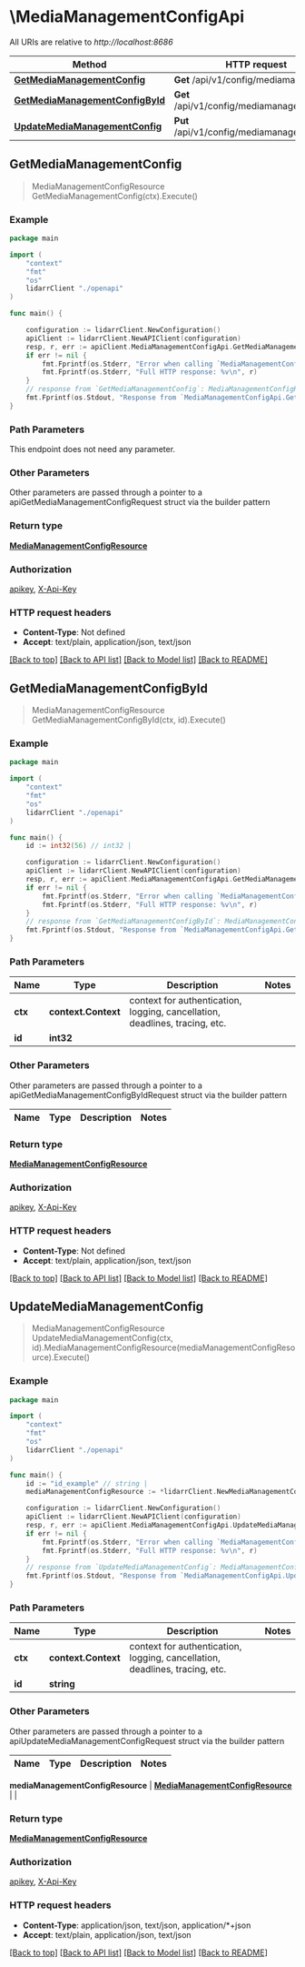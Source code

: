 # \MediaManagementConfigApi

All URIs are relative to *http://localhost:8686*

Method | HTTP request | Description
------------- | ------------- | -------------
[**GetMediaManagementConfig**](MediaManagementConfigApi.md#GetMediaManagementConfig) | **Get** /api/v1/config/mediamanagement | 
[**GetMediaManagementConfigById**](MediaManagementConfigApi.md#GetMediaManagementConfigById) | **Get** /api/v1/config/mediamanagement/{id} | 
[**UpdateMediaManagementConfig**](MediaManagementConfigApi.md#UpdateMediaManagementConfig) | **Put** /api/v1/config/mediamanagement/{id} | 



## GetMediaManagementConfig

> MediaManagementConfigResource GetMediaManagementConfig(ctx).Execute()



### Example

```go
package main

import (
    "context"
    "fmt"
    "os"
    lidarrClient "./openapi"
)

func main() {

    configuration := lidarrClient.NewConfiguration()
    apiClient := lidarrClient.NewAPIClient(configuration)
    resp, r, err := apiClient.MediaManagementConfigApi.GetMediaManagementConfig(context.Background()).Execute()
    if err != nil {
        fmt.Fprintf(os.Stderr, "Error when calling `MediaManagementConfigApi.GetMediaManagementConfig``: %v\n", err)
        fmt.Fprintf(os.Stderr, "Full HTTP response: %v\n", r)
    }
    // response from `GetMediaManagementConfig`: MediaManagementConfigResource
    fmt.Fprintf(os.Stdout, "Response from `MediaManagementConfigApi.GetMediaManagementConfig`: %v\n", resp)
}
```

### Path Parameters

This endpoint does not need any parameter.

### Other Parameters

Other parameters are passed through a pointer to a apiGetMediaManagementConfigRequest struct via the builder pattern


### Return type

[**MediaManagementConfigResource**](MediaManagementConfigResource.md)

### Authorization

[apikey](../README.md#apikey), [X-Api-Key](../README.md#X-Api-Key)

### HTTP request headers

- **Content-Type**: Not defined
- **Accept**: text/plain, application/json, text/json

[[Back to top]](#) [[Back to API list]](../README.md#documentation-for-api-endpoints)
[[Back to Model list]](../README.md#documentation-for-models)
[[Back to README]](../README.md)


## GetMediaManagementConfigById

> MediaManagementConfigResource GetMediaManagementConfigById(ctx, id).Execute()



### Example

```go
package main

import (
    "context"
    "fmt"
    "os"
    lidarrClient "./openapi"
)

func main() {
    id := int32(56) // int32 | 

    configuration := lidarrClient.NewConfiguration()
    apiClient := lidarrClient.NewAPIClient(configuration)
    resp, r, err := apiClient.MediaManagementConfigApi.GetMediaManagementConfigById(context.Background(), id).Execute()
    if err != nil {
        fmt.Fprintf(os.Stderr, "Error when calling `MediaManagementConfigApi.GetMediaManagementConfigById``: %v\n", err)
        fmt.Fprintf(os.Stderr, "Full HTTP response: %v\n", r)
    }
    // response from `GetMediaManagementConfigById`: MediaManagementConfigResource
    fmt.Fprintf(os.Stdout, "Response from `MediaManagementConfigApi.GetMediaManagementConfigById`: %v\n", resp)
}
```

### Path Parameters


Name | Type | Description  | Notes
------------- | ------------- | ------------- | -------------
**ctx** | **context.Context** | context for authentication, logging, cancellation, deadlines, tracing, etc.
**id** | **int32** |  | 

### Other Parameters

Other parameters are passed through a pointer to a apiGetMediaManagementConfigByIdRequest struct via the builder pattern


Name | Type | Description  | Notes
------------- | ------------- | ------------- | -------------


### Return type

[**MediaManagementConfigResource**](MediaManagementConfigResource.md)

### Authorization

[apikey](../README.md#apikey), [X-Api-Key](../README.md#X-Api-Key)

### HTTP request headers

- **Content-Type**: Not defined
- **Accept**: text/plain, application/json, text/json

[[Back to top]](#) [[Back to API list]](../README.md#documentation-for-api-endpoints)
[[Back to Model list]](../README.md#documentation-for-models)
[[Back to README]](../README.md)


## UpdateMediaManagementConfig

> MediaManagementConfigResource UpdateMediaManagementConfig(ctx, id).MediaManagementConfigResource(mediaManagementConfigResource).Execute()



### Example

```go
package main

import (
    "context"
    "fmt"
    "os"
    lidarrClient "./openapi"
)

func main() {
    id := "id_example" // string | 
    mediaManagementConfigResource := *lidarrClient.NewMediaManagementConfigResource() // MediaManagementConfigResource |  (optional)

    configuration := lidarrClient.NewConfiguration()
    apiClient := lidarrClient.NewAPIClient(configuration)
    resp, r, err := apiClient.MediaManagementConfigApi.UpdateMediaManagementConfig(context.Background(), id).MediaManagementConfigResource(mediaManagementConfigResource).Execute()
    if err != nil {
        fmt.Fprintf(os.Stderr, "Error when calling `MediaManagementConfigApi.UpdateMediaManagementConfig``: %v\n", err)
        fmt.Fprintf(os.Stderr, "Full HTTP response: %v\n", r)
    }
    // response from `UpdateMediaManagementConfig`: MediaManagementConfigResource
    fmt.Fprintf(os.Stdout, "Response from `MediaManagementConfigApi.UpdateMediaManagementConfig`: %v\n", resp)
}
```

### Path Parameters


Name | Type | Description  | Notes
------------- | ------------- | ------------- | -------------
**ctx** | **context.Context** | context for authentication, logging, cancellation, deadlines, tracing, etc.
**id** | **string** |  | 

### Other Parameters

Other parameters are passed through a pointer to a apiUpdateMediaManagementConfigRequest struct via the builder pattern


Name | Type | Description  | Notes
------------- | ------------- | ------------- | -------------

 **mediaManagementConfigResource** | [**MediaManagementConfigResource**](MediaManagementConfigResource.md) |  | 

### Return type

[**MediaManagementConfigResource**](MediaManagementConfigResource.md)

### Authorization

[apikey](../README.md#apikey), [X-Api-Key](../README.md#X-Api-Key)

### HTTP request headers

- **Content-Type**: application/json, text/json, application/*+json
- **Accept**: text/plain, application/json, text/json

[[Back to top]](#) [[Back to API list]](../README.md#documentation-for-api-endpoints)
[[Back to Model list]](../README.md#documentation-for-models)
[[Back to README]](../README.md)

